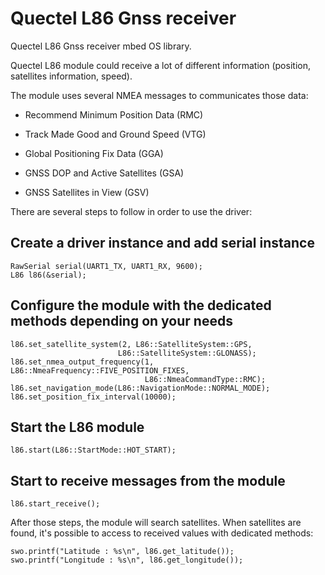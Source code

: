 # Quectel L86 Gnss receiver

Quectel L86 Gnss receiver mbed OS library.


Quectel L86 module could receive a lot of different information (position, satellites information, speed).

The module uses several NMEA messages to communicates those data:

- Recommend Minimum Position Data (RMC)

- Track Made Good and Ground Speed (VTG)

- Global Positioning Fix Data (GGA)

- GNSS DOP and Active Satellites (GSA)

- GNSS Satellites in View (GSV)


There are several steps to follow in order to use the driver:

## Create a driver instance and add serial instance

```
RawSerial serial(UART1_TX, UART1_RX, 9600);
L86 l86(&serial);
```

## Configure the module with the dedicated methods depending on your needs
```
l86.set_satellite_system(2, L86::SatelliteSystem::GPS, 
                        L86::SatelliteSystem::GLONASS);
l86.set_nmea_output_frequency(1, L86::NmeaFrequency::FIVE_POSITION_FIXES, 
                              L86::NmeaCommandType::RMC);
l86.set_navigation_mode(L86::NavigationMode::NORMAL_MODE);
l86.set_position_fix_interval(10000);
```

## Start the L86 module
```
l86.start(L86::StartMode::HOT_START);
```

## Start to receive messages from the module
```
l86.start_receive();
```

After those steps, the module will search satellites.
When satellites are found, it's possible to access to received values with dedicated methods:
```
swo.printf("Latitude : %s\n", l86.get_latitude());
swo.printf("Longitude : %s\n", l86.get_longitude());
```